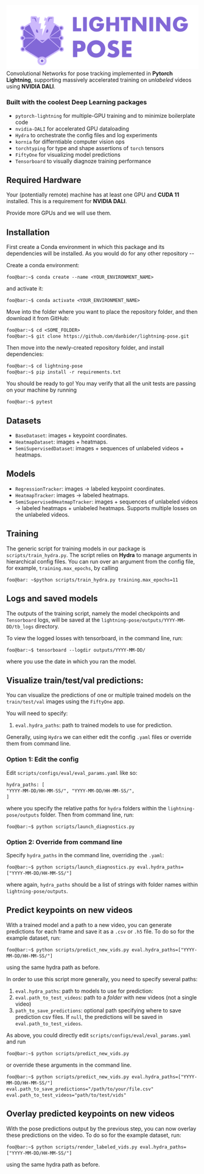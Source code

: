 ![Wide Lightning Pose Logo](assets/images/LightningPose_horizontal_light.png)
Convolutional Networks for pose tracking implemented in **Pytorch Lightning**, supporting massively accelerated training on *unlabeled* videos using **NVIDIA DALI**.

### Built with the coolest Deep Learning packages
* `pytorch-lightning` for multiple-GPU training and to minimize boilerplate code
* `nvidia-DALI` for accelerated GPU dataloading
* `Hydra` to orchestrate the config files and log experiments
* `kornia` for differntiable computer vision ops
* `torchtyping` for type and shape assertions of `torch` tensors
* `FiftyOne` for visualizing model predictions
* `Tensorboard` to visually diagnoze training performance

## Required Hardware
Your (potentially remote) machine has at least one GPU and **CUDA 11** installed. This is a requirement for **NVIDIA DALI**. 

Provide more GPUs and we will use them.

## Installation

First create a Conda environment in which this package and its dependencies will be installed. 
As you would do for any other repository --

Create a conda environment:

```console 
foo@bar:~$ conda create --name <YOUR_ENVIRONMENT_NAME>
```

and activate it:

```console
foo@bar:~$ conda activate <YOUR_ENVIRONMENT_NAME>
```

Move into the folder where you want to place the repository folder, and then download it from GitHub:

```console
foo@bar:~$ cd <SOME_FOLDER>
foo@bar:~$ git clone https://github.com/danbider/lightning-pose.git
```

Then move into the newly-created repository folder, and install dependencies:

```console
foo@bar:~$ cd lightning-pose
foo@bar:~$ pip install -r requirements.txt
```

You should be ready to go! You may verify that all the unit tests are passing on your machine by running

```console
foo@bar:~$ pytest
```

## Datasets
* `BaseDataset`: images + keypoint coordinates.
* `HeatmapDataset`: images + heatmaps.
* `SemiSupervisedDataset`: images + sequences of unlabeled videos + heatmaps.

## Models 
* `RegressionTracker`: images -> labeled keypoint coordinates.
* `HeatmapTracker`: images -> labeled heatmaps.
* `SemiSupervisedHeatmapTracker`: images + sequences of unlabeled videos -> labeled heatmaps + unlabeled heatmaps. Supports multiple losses on the unlabeled videos.


## Training

The generic script for training models in our package is `scripts/train_hydra.py`.
The script relies on **Hydra** to manage arguments in hierarchical config files. You can run over an argument from the config file, for example, `training.max_epochs`, by calling

```console
foo@bar: ~$python scripts/train_hydra.py training.max_epochs=11
```

## Logs and saved models

The outputs of the training script, namely the model checkpoints and `Tensorboard` logs, will be saved at the `lightning-pose/outputs/YYYY-MM-DD/tb_logs` directory.

To view the logged losses with tensorboard, in the command line, run:

```console
foo@bar:~$ tensorboard --logdir outputs/YYYY-MM-DD/
```

where you use the date in which you ran the model.

## Visualize train/test/val predictions:

You can visualize the predictions of one or multiple trained models on the `train/test/val` images using the `FiftyOne` app.

You will need to specify:
1. `eval.hydra_paths`: path to trained models to use for prediction. 

Generally, using `Hydra` we can either edit the config `.yaml` files or override them from command line. 

### Option 1: Edit the config

Edit `scripts/configs/eval/eval_params.yaml` like so:
```
hydra_paths: [
"YYYY-MM-DD/HH-MM-SS/", "YYYY-MM-DD/HH-MM-SS/",
]
```
where you specify the relative paths for `hydra` folders within the `lightning-pose/outputs` folder. Then from command line, run:
```console
foo@bar:~$ python scripts/launch_diagnostics.py
```

### Option 2: Override from command line
Specify `hydra_paths` in the command line, overriding the `.yaml`:
```console
foo@bar:~$ python scripts/launch_diagnostics.py eval.hydra_paths=["YYYY-MM-DD/HH-MM-SS/"]
``` 
where again, `hydra_paths` should be a list of strings with folder names within `lightning-pose/outputs`.

## Predict keypoints on new videos
With a trained model and a path to a new video, you can generate predictions for each frame and save it as a `.csv` or `.h5` file. 
To do so for the example dataset, run:

```console
foo@bar:~$ python scripts/predict_new_vids.py eval.hydra_paths=["YYYY-MM-DD/HH-MM-SS/"]
```

using the same hydra path as before.

In order to use this script more generally, you need to specify several paths:
1. `eval.hydra_paths`: path to models to use for prediction: 
2. `eval.path_to_test_videos`: path to a *folder* with new videos (not a single video)
3. `path_to_save_predictions`: optional path specifying where to save prediction csv files. If `null`, the predictions will be saved in `eval.path_to_test_videos`.

As above, you could directly edit `scripts/configs/eval/eval_params.yaml` and run
```console
foo@bar:~$ python scripts/predict_new_vids.py 
```
or override these arguments in the command line.

```console
foo@bar:~$ python scripts/predict_new_vids.py eval.hydra_paths=["YYYY-MM-DD/HH-MM-SS/"] eval.path_to_save_predictions="/path/to/your/file.csv" eval.path_to_test_videos="path/to/test/vids"
```

## Overlay predicted keypoints on new videos
With the pose predictions output by the previous step, you can now overlay these predictions on the video. 
To do so for the example dataset, run:

```console
foo@bar:~$ python scripts/render_labeled_vids.py eval.hydra_paths=["YYYY-MM-DD/HH-MM-SS/"]
```

using the same hydra path as before.
